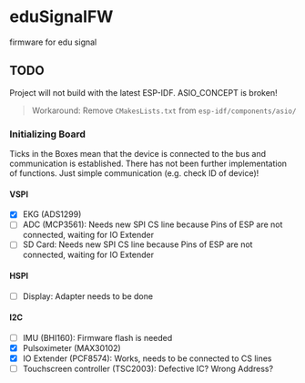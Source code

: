 # eduSignalFW
firmware for edu signal

## TODO
Project will not build with the latest ESP-IDF.
ASIO_CONCEPT is broken!
> Workaround: Remove `CMakesLists.txt` from `esp-idf/components/asio/`

### Initializing Board
Ticks in the Boxes mean that the device is connected to the bus and communication is established.
There has not been further implementation of functions. Just simple communication (e.g. check ID of device)!

#### VSPI
- [X] EKG (ADS1299)
- [ ] ADC (MCP3561): Needs new SPI CS line because Pins of ESP are not connected, waiting for IO Extender
- [ ] SD Card: Needs new SPI CS line because Pins of ESP are not connected, waiting for IO Extender

#### HSPI
- [ ] Display: Adapter needs to be done

#### I2C
- [ ] IMU (BHI160): Firmware flash is needed
- [X] Pulsoximeter (MAX30102)
- [X] IO Extender (PCF8574): Works, needs to be connected to CS lines
- [ ] Touchscreen controller (TSC2003): Defective IC? Wrong Address?